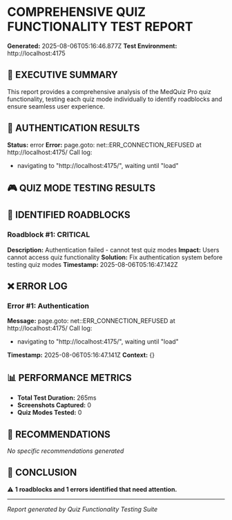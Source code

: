# COMPREHENSIVE QUIZ FUNCTIONALITY TEST REPORT

**Generated:** 2025-08-06T05:16:46.877Z
**Test Environment:** http://localhost:4175

## 🎯 EXECUTIVE SUMMARY

This report provides a comprehensive analysis of the MedQuiz Pro quiz functionality, testing each quiz mode individually to identify roadblocks and ensure seamless user experience.

## 🔐 AUTHENTICATION RESULTS

**Status:** error
**Error:** page.goto: net::ERR_CONNECTION_REFUSED at http://localhost:4175/
Call log:
  - navigating to "http://localhost:4175/", waiting until "load"



## 🎮 QUIZ MODE TESTING RESULTS



## 🚧 IDENTIFIED ROADBLOCKS



### Roadblock #1: CRITICAL

**Description:** Authentication failed - cannot test quiz modes
**Impact:** Users cannot access quiz functionality
**Solution:** Fix authentication system before testing quiz modes
**Timestamp:** 2025-08-06T05:16:47.142Z


## ❌ ERROR LOG



### Error #1: Authentication

**Message:** page.goto: net::ERR_CONNECTION_REFUSED at http://localhost:4175/
Call log:
  - navigating to "http://localhost:4175/", waiting until "load"

**Timestamp:** 2025-08-06T05:16:47.141Z
**Context:** {}


## 📊 PERFORMANCE METRICS

- **Total Test Duration:** 265ms
- **Screenshots Captured:** 0
- **Quiz Modes Tested:** 0

## 🎯 RECOMMENDATIONS

*No specific recommendations generated*


## 🏁 CONCLUSION

⚠️ **1 roadblocks and 1 errors identified that need attention.**

---
*Report generated by Quiz Functionality Testing Suite*
